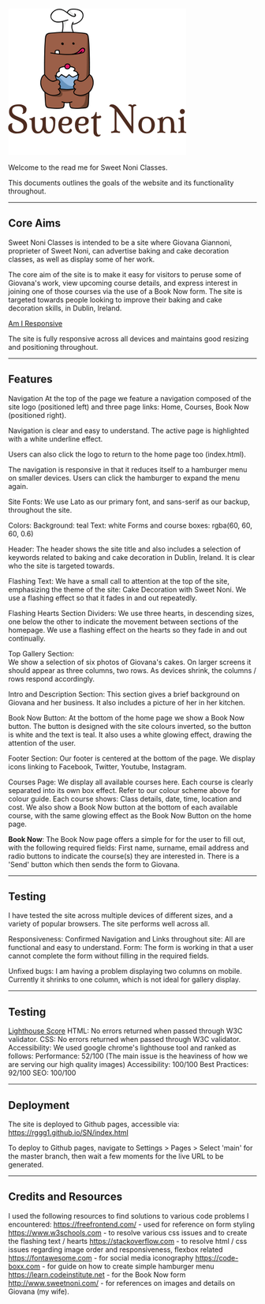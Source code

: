 ![Sweet Noni Logo](/assets/images/logosweetnoni.png)

Welcome to the read me for Sweet Noni Classes.

This documents outlines the goals of the website and its functionality throughout.

------
## Core Aims

Sweet Noni Classes is intended to be a site where Giovana Giannoni, proprieter of Sweet Noni, can advertise baking and cake decoration classes, as well as display some of her work.

The core aim of the site is to make it easy for visitors to peruse some of Giovana's work, view upcoming course details, and express interest in joining one of those courses via the use of a Book Now form. The site is targeted towards people looking to improve their baking and cake decoration skills, in Dublin, Ireland.

[Am I Responsive](/assets/images/Responsive.JPG)

The site is fully responsive across all devices and maintains good resizing and positioning throughout.

------
## Features

Navigation
At the top of the page we feature a navigation composed of the site logo (positioned left) and three page links: Home, Courses, Book Now (positioned right).  

Navigation is clear and easy to understand. The active page is highlighted with a white underline effect.

Users can also click the logo to return to the home page too (index.html).

The navigation is responsive in that it reduces itself to a hamburger menu on smaller devices. Users can click the hamburger to expand the menu again.


Site Fonts: 
We use Lato as our primary font, and sans-serif as our backup, throughout the site.

Colors: 
Background: teal
Text: white
Forms and course boxes: rgba(60, 60, 60, 0.6)

Header: 
The header shows the site title and also includes a selection of keywords related to baking and cake decoration in Dublin, Ireland. It is clear who the site is targeted towards.

Flashing Text: 
We have a small call to attention at the top of the site, emphasizing the theme of the site: Cake Decoration with Sweet Noni. We use a flashing effect so that it fades in and out repeatedly.

Flashing Hearts Section Dividers: We use three hearts, in descending sizes, one below the other to indicate the movement between sections of the homepage. We use a flashing effect on the hearts so they fade in and out continually.

Top Gallery Section:  
We show a selection of six photos of Giovana's cakes. On larger screens it should appear as three columns, two rows. As devices shrink, the columns / rows respond accordingly.

Intro and Description Section: 
This section gives a brief background on Giovana and her business. It also includes a picture of her in her kitchen. 

Book Now Button: 
At the bottom of the home page we show a Book Now button. The button is designed with the site colours inverted, so the button is white and the text is teal. It also uses a white glowing effect, drawing the attention of the user.

Footer Section: 
Our footer is centered at the bottom of the page. We display icons linking to Facebook, Twitter, Youtube, Instagram.


Courses Page: 
We display all available courses here.
Each course is clearly separated into its own box effect. Refer to our colour scheme above for colour guide.
Each course shows: Class details, date, time, location and cost.
We also show a Book Now button at the bottom of each available course, with the same glowing effect as the Book Now Button on the home page.

<strong>Book Now</strong>: 
The Book Now page offers a simple for for the user to fill out, with the following required fields: First name, surname, email address and radio buttons to indicate the course(s) they are interested in. There is a 'Send' button which then sends the form to Giovana.

------
## Testing

I have tested the site across multiple devices of different sizes, and a variety of popular browsers. The site performs well across all.

Responsiveness: Confirmed
Navigation and Links throughout site: All are functional and easy to understand.
Form: The form is working in that a user cannot complete the form without filling in the required fields.

Unfixed bugs: I am having a problem displaying two columns on mobile. Currently it shrinks to one column, which is not ideal for gallery display.

------
## Testing
[Lighthouse Score](/assets/images/lighthouse-score.png)
HTML: No errors returned when passed through W3C validator.
CSS: No errors returned when passed through W3C validator.
Accessibility: We used google chrome's lighthouse tool and ranked as follows:
    Performance: 52/100 (The main issue is the heaviness of how we are serving our high quality images)
    Accessibility: 100/100
    Best Practices: 92/100
    SEO: 100/100

------
## Deployment

The site is deployed to Github pages, accessible via: https://rggg1.github.io/SN/index.html

To deploy to Github pages, navigate to Settings > Pages > Select 'main' for the master branch, then wait a few moments for the live URL to be generated.

------
## Credits and Resources
I used the following resources to find solutions to various code problems I encountered:
    https://freefrontend.com/ - used for reference on form styling
    https://www.w3schools.com - to resolve various css issues and to create the flashing text / hearts
    https://stackoverflow.com - to resolve html / css issues regarding image order and responsiveness, flexbox related
    https://fontawesome.com - for social media iconography
    https://code-boxx.com - for guide on how to create simple hamburger menu
    https://learn.codeinstitute.net - for the Book Now form
    http://www.sweetnoni.com/ - for references on images and details on Giovana (my wife).


